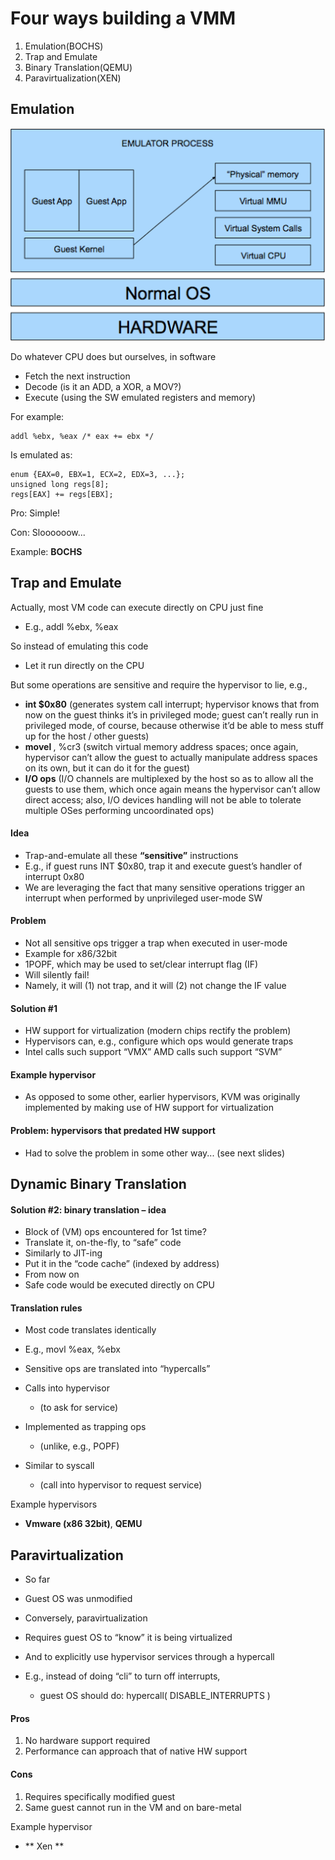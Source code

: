 # Four ways building a VMM

1. Emulation(BOCHS)
2. Trap and Emulate
3. Binary Translation(QEMU)
4. Paravirtualization(XEN)

## Emulation

![](./imgs/emulation.png)

Do whatever CPU does but ourselves, in software
* Fetch the next instruction
* Decode (is it an ADD, a XOR, a MOV?)
* Execute (using the SW emulated registers and memory)

For example:

    addl %ebx, %eax /* eax += ebx */

Is emulated as:

    enum {EAX=0, EBX=1, ECX=2, EDX=3, ...};
    unsigned long regs[8];
    regs[EAX] += regs[EBX];

Pro: Simple!

Con: Sloooooow...

Example: **BOCHS**

## Trap and Emulate
Actually, most VM code can execute directly on CPU just fine
* E.g., addl %ebx, %eax

So instead of emulating this code
* Let it run directly on the CPU

But some operations are sensitive and require the hypervisor to lie, e.g.,
* **int $0x80** (generates system call interrupt; hypervisor knows that from now on the guest thinks it’s in privileged mode; guest can’t really run in privileged mode, of course, because otherwise it’d be able to mess stuff up for the host / other guests)
* **movel <something>**, %cr3 (switch virtual memory address spaces; once again, hypervisor can’t allow the guest to actually manipulate address spaces on its own, but it can do it for the guest)
* **I/O ops** (I/O channels are multiplexed by the host so as to allow all the guests to use them, which once again means the hypervisor can’t allow direct access; also, I/O devices handling will not be able to tolerate multiple OSes performing uncoordinated ops)

#### Idea
* Trap-and-emulate all these **“sensitive”** instructions
* E.g., if guest runs INT $0x80, trap it and execute guest’s handler of interrupt 0x80
* We are leveraging the fact that many sensitive operations trigger an interrupt when performed by unprivileged user-mode SW

#### Problem
* Not all sensitive ops trigger a trap when executed in user-mode
* Example for x86/32bit
 * 1POPF, which may be used to set/clear interrupt flag (IF)
 * Will silently fail!
 * Namely, it will (1) not trap, and it will (2) not change the IF value

#### Solution #1
* HW support for virtualization (modern chips rectify the problem)
* Hypervisors can, e.g., configure which ops would generate traps
* Intel calls such support “VMX” AMD calls such support “SVM”

#### Example hypervisor
* As opposed to some other, earlier hypervisors, KVM was originally
implemented by making use of HW support for virtualization

#### Problem: hypervisors that predated HW support
* Had to solve the problem in some other way... (see next slides)

## Dynamic Binary Translation

#### Solution #2: binary translation – idea
* Block of (VM) ops encountered for 1st time?
* Translate it, on-the-fly, to “safe” code
 * Similarly to JIT-ing
 * Put it in the “code cache” (indexed by address)
* From now on
 * Safe code would be executed directly on CPU

#### Translation rules
* Most code translates identically
 * E.g., movl %eax, %ebx

* Sensitive ops are translated into “hypercalls”
 * Calls into hypervisor
   * (to ask for service)
 * Implemented as trapping ops
   * (unlike, e.g., POPF)
 * Similar to syscall
   * (call into hypervisor to request service)

Example hypervisors
* **Vmware (x86 32bit)**, **QEMU**

## Paravirtualization

* So far
 * Guest OS was unmodified


* Conversely, paravirtualization
 * Requires guest OS to “know” it is being virtualized
 * And to explicitly use hypervisor services through a hypercall
 * E.g., instead of doing “cli” to turn off interrupts,
   * guest OS should do: hypercall( DISABLE_INTERRUPTS )

#### Pros
 1. No hardware support required
 2. Performance can approach that of native HW support

#### Cons
1. Requires specifically modified guest
2. Same guest cannot run in the VM and on bare-metal

Example hypervisor

* ** Xen **
